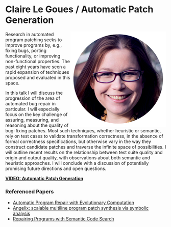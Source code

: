 # Claire Le Goues / Automatic Patch Generation

<img src="../../assets/ClaireLeGoues.png" align="right">

Research in automated program patching seeks to improve programs by, e.g., fixing bugs, porting functionality, or improving non-functional properties. The past eight years have seen a rapid expansion of techniques proposed and evaluated in this space.

In this talk I will discuss the progression of the area of automated bug repair in particular. I will especially focus on the key challenge of assuring, measuring, and reasoning about the quality of bug-fixing patches. Most such techniques, whether heuristic or semantic, rely on test cases to validate transformation correctness, in the absence of formal correctness specifications, but otherwise vary in the way they construct candidate patches and traverse the infinite space of possibilities. I will outline recent results on the relationship between test suite quality and origin and output quality, with observations about both semantic and heuristic approaches. I will conclude with a discussion of potentially promising future directions and open questions.

**[VIDEO: Automatic Patch Generation](https://goo.gl/i8Q76L)**

### Referenced Papers

- [Automatic Program Repair with Evolutionary Computation](https://www.cs.virginia.edu/~weimer/p/p109-weimer.pdf)
- [Angelix: scalable multiline program patch synthesis via symbolic analysis](https://www.comp.nus.edu.sg/~abhik/pdf/ICSE16-angelix.pdf)
- [Repairing Programs with Semantic Code Search](http://people.cs.umass.edu/~brun/pubs/pubs/Ke15ase.pdf)
